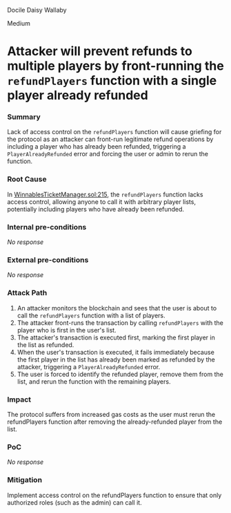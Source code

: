 Docile Daisy Wallaby

Medium

# Attacker will prevent refunds to multiple players by front-running the `refundPlayers` function with a single player already refunded

### Summary

Lack of access control on the `refundPlayers` function will cause griefing for the protocol as an attacker can front-run legitimate refund operations by including a player who has already been refunded, triggering a `PlayerAlreadyRefunded` error and forcing the user or admin to rerun the function.

### Root Cause

In [WinnablesTicketManager.sol:215](https://github.com/sherlock-audit/2024-08-winnables-raffles/blob/main/public-contracts/contracts/WinnablesTicketManager.sol#L215), the `refundPlayers` function lacks access control, allowing anyone to call it with arbitrary player lists, potentially including players who have already been refunded.

### Internal pre-conditions

_No response_

### External pre-conditions

_No response_

### Attack Path

1. An attacker monitors the blockchain and sees that the user is about to call the `refundPlayers` function with a list of players.
2. The attacker front-runs the transaction by calling `refundPlayers` with the player who is first in the user's list.
3. The attacker's transaction is executed first, marking the first player in the list as refunded.
4. When the user's transaction is executed, it fails immediately because the first player in the list has already been marked as refunded by the attacker, triggering a `PlayerAlreadyRefunded` error.
5. The user is forced to identify the refunded player, remove them from the list, and rerun the function with the remaining players.

### Impact

The protocol suffers from increased gas costs as the user must rerun the refundPlayers function after removing the already-refunded player from the list.

### PoC

_No response_

### Mitigation

Implement access control on the refundPlayers function to ensure that only authorized roles (such as the admin) can call it.